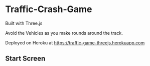 # Traffic-Crash-Game

Built with Three.js

Avoid the Vehicles as you make rounds around the track.

Deployed on Heroku at https://traffic-game-threejs.herokuapp.com

## Start Screen
